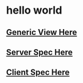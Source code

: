 # hello world

## [Generic View Here](https://kirkdd.github.io/Five-in-a-Row/clients/GenericDefaultNormalClient/defaultView.html)

## [Server Spec Here](https://kirkdd.github.io/Five-in-a-Row/server/GameSpec.md)

## [Client Spec Here](https://kirkdd.github.io/Five-in-a-Row/server/ClientSpec.md)
